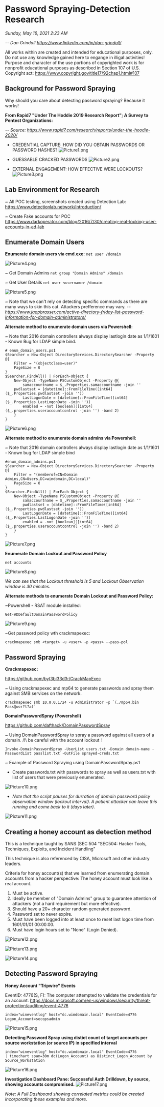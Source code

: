 # Password Spraying-Detection Research
*Sunday, May 16, 2021*
*2:23 AM*

*-- Dan Grindall*
*https://www.linkedin.com/in/dan-grindall/*

All works within are created and intended for educational purposes, only. Do not use any knowledge gained here to engange in illigal activities! Purpose and character of the use portions of copyrighted work is for nonprofit educational purposes as described in Section 107 of U.S. Copyright act: https://www.copyright.gov/title17/92chap1.html#107

## Background for Password Spraying

Why should you care about detecting password spraying? Because it works!


 
**From Rapid7 "Under The Hoddie 2019 Research Report"; A Survey to Pentest Organizations:**
       
*-- Source: https://www.rapid7.com/research/reports/under-the-hoodie-2020/*

* CREDENTIAL CAPTURE: HOW DID YOU OBTAIN PASSWORDS OR PASSWORD HASHES?
![Picture1.png](https://github.com/dangrgr/blog/blob/main/2020/05/images/Picture1.png)


* GUESSABLE CRACKED PASSWORDS
![Picture2.png](https://github.com/dangrgr/blog/blob/main/2020/05/images/Picture2.png)


* EXTERNAL ENGAGEMENT: HOW EFFECTIVE WERE LOCKOUTS?
![Picture3.png](https://github.com/dangrgr/blog/blob/main/2020/05/images/Picture3.png)




## Lab Environment for Research

~ All POC testing, screenshots created using Detection Lab: https://www.detectionlab.network/introduction/
 
~ Create Fake accounts for POC
https://www.darkoperator.com/blog/2016/7/30/creating-real-looking-user-accounts-in-ad-lab
 


## Enumerate Domain Users

**Enumerate domain users via cmd.exe:**
```net user /domain```

![Picture4.png](https://github.com/dangrgr/blog/blob/main/2020/05/images/Picture4.png)

~ Get Domain Admins
```net group "Domain Admins" /domain```
 
~ Get User Details
```net user <username> /domain```

![Picture5.png](https://github.com/dangrgr/blog/blob/main/2020/05/images/Picture5.png)

~ Note that we can't rely on detecting specific commands as there are many ways to skin this cat. Attackers prefference may vary.
*--https://www.jaapbrasser.com/active-directory-friday-list-password-information-for-domain-administrators/*


**Alternate method to enumerate domain users via Powershell:**

~ Note that 2016 domain controllers always display lastlogin date as 1/1/1601 - Known Bug for LDAP simple bind.
```
# enum_domain_users.ps1
$Searcher = New-Object DirectoryServices.DirectorySearcher -Property @{
    Filter = "(objectclass=user)"
    PageSize = 0
}
$Searcher.FindAll() | ForEach-Object {
    New-Object -TypeName PSCustomObject -Property @{
        samaccountname = $_.Properties.samaccountname -join ''
    pwdlastset = [datetime]::FromFileTime([int64]($_.Properties.pwdlastset -join ''))
        LastLogonDate = [datetime]::FromFileTime([int64]($_.Properties.LastLogonDate -join ''))
        enabled = -not [boolean]([int64]($_.properties.useraccountcontrol -join '') -band 2)
    }
}
```

![Picture6.png](https://github.com/dangrgr/blog/blob/main/2020/05/images/Picture6.png)

**Alternate method to enumerate domain admins via Powershell:**

~ Note that 2016 domain controllers always display lastlogin date as 1/1/1601 - Known bug for LDAP simple bind
```
#enum_domain_admins.ps1
$Searcher = New-Object DirectoryServices.DirectorySearcher -Property @{
    Filter = "(memberof=CN=Domain Admins,CN=Users,DC=windomain,DC=local)"
    PageSize = 0
}
$Searcher.FindAll() | ForEach-Object {
    New-Object -TypeName PSCustomObject -Property @{
        samaccountname = $_.Properties.samaccountname -join ''
        pwdlastset = [datetime]::FromFileTime([int64]($_.Properties.pwdlastset -join ''))
        LastLogonDate = [datetime]::FromFileTime([int64]($_.Properties.LastLogonDate -join ''))
        enabled = -not [boolean]([int64]($_.properties.useraccountcontrol -join '') -band 2)
    }
}
```

![Picture7.png](https://github.com/dangrgr/blog/blob/main/2020/05/images/Picture7.png)

**Enumerate Domain Lockout and Password Policy**
```
net accounts
```
![Picture8.png](https://github.com/dangrgr/blog/blob/main/2020/05/images/Picture8.png)

*We can see that the Lockout threshold is 5 and Lockout Observation window is 30 minutes.*

**Alternate methods to enumerate Domain Lockout and Password Policy:**

~Powershell - RSAT module installed:
```
Get-ADDefaultDomainPasswordPolicy
```
![Picture9.png](https://github.com/dangrgr/blog/blob/main/2020/05/images/Picture9.png)

~Get password policy wth crackmapexec:
```
crackmapexec smb <target> -u <user> -p <pass> --pass-pol
```

## Password Spraying
 
**Crackmapexec:**

https://github.com/byt3bl33d3r/CrackMapExec
 
~ Using crackmapexec and mp64 to generate passwords and spray them against SMB services on the network.
``` 
crackmapexec smb 10.0.0.1/24 -u Administrator -p `(./mp64.bin Pass@wor?l?a)`
 ```

**DomainPasswordSpray (Powershell)**

https://github.com/dafthack/DomainPasswordSpray
 
~ Using DomainPasswordSpray to spray a password against all users of a domain.
/!\ be careful with the account lockout !
```
Invoke-DomainPasswordSpray -UserList users.txt -Domain domain-name -PasswordList passlist.txt -OutFile sprayed-creds.txt
 ```
 
~ Example of Password Spraying using DomainPasswordSpray.ps1
 
* Create passwords.txt with passwords to spray as well as users.txt with list of users that were previously enumerated.

![Picture10.png](https://github.com/dangrgr/blog/blob/main/2020/05/images/Picture10.png)

* *Note that the script pauses for durration of domain password policy observation window (lockout interval). A patient attacker can leave this running and come back to it (days later).*

![Picture11.png](https://github.com/dangrgr/blog/blob/main/2020/05/images/Picture11.png)

## Creating a honey account as detection method
 
This is a technique taught by SANS (SEC 504 "SEC504: Hacker Tools, Techniques, Exploits, and Incident Handling"

This technique is also referenced by CISA, Microsoft and other industry leaders.
 
Criteria for honey account(s) that we learned from enumerating domain accounts from a hacker perspective: The honey account must look like a real account.
 1.	Must be active.
 1.	Ideally be member of "Domain Admins" group to guarantee attention of attackers (not a hard requirement but more effective).
 1.	Should have a 20+ character random generated password.
 1.	Password set to never expire.
 1.	Must have been logged into at least once to reset last logon time from 1601/01/01 00:00:00.
 1.	Must have login hours set to "None" (Login Denied). 
 
![Picture12.png](https://github.com/dangrgr/blog/blob/main/2020/05/images/Picture12.png)

![Picture13.png](https://github.com/dangrgr/blog/blob/main/2020/05/images/Picture13.png)

![Picture14.png](https://github.com/dangrgr/blog/blob/main/2020/05/images/Picture14.png)


## Detecting Password Spraying
 

**Honey Account "Tripwire" Events**
 
EventID: 4776(S, F): The computer attempted to validate the credentials for an account.
https://docs.microsoft.com/en-us/windows/security/threat-protection/auditing/event-4776 

``` 
index="wineventlog" host="dc.windomain.local" EventCode=4776 Logon_Account=secopsadmin
```
![Picture15.png](https://github.com/dangrgr/blog/blob/main/2020/05/images/Picture15.png)

**Detecting Password Spray using distict count of target accounts per source workstation (or source IP) in specified interval**
 ```
index="wineventlog" host="dc.windomain.local" EventCode=4776 
| timechart span=30m dc(Logon_Account) as Distinct_Logon_Account by Source_Workstation
```
![Picture16.png](https://github.com/dangrgr/blog/blob/main/2020/05/images/Picture16.png)

**Investigation Dashboard Pane: Successful Auth Drilldown, by source, showing accounts compromised.**
![Picture17.png](https://github.com/dangrgr/blog/blob/main/2020/05/images/Picture17.png)

*Note: A Full Dashboard showing correlated metrics could be created incorporating these examples and more.*




